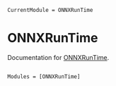 ```@meta
CurrentModule = ONNXRunTime
```

# ONNXRunTime

Documentation for [ONNXRunTime](https://github.com/jw3126/ONNXRunTime.jl).

```@index
```

```@autodocs
Modules = [ONNXRunTime]
```

